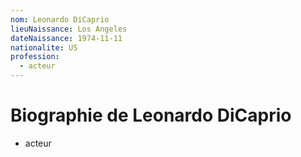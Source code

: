 ```yaml
---
nom: Leonardo DiCaprio
lieuNaissance: Los Angeles
dateNaissance: 1974-11-11
nationalite: US
profession:
  - acteur
---
```


# Biographie de Leonardo DiCaprio

- acteur
